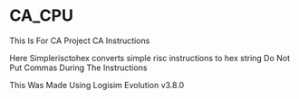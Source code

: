 # CA_CPU
This Is For CA Project
CA Instructions

Here Simplerisctohex converts simple risc instructions to hex string
Do Not Put Commas During The Instructions

This Was Made Using Logisim Evolution v3.8.0


